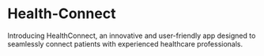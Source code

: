 # Health-Connect
 Introducing HealthConnect, an innovative and user-friendly app designed to seamlessly connect patients with experienced healthcare professionals. 
